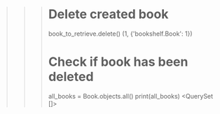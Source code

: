 >>> # Delete created book
>>> book_to_retrieve.delete()
(1, {'bookshelf.Book': 1})
>>> # Check if book has been deleted
>>> all_books = Book.objects.all()
>>> print(all_books)
<QuerySet []>
>>> 

